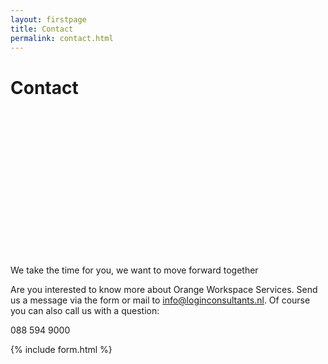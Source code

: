 ```yaml
---
layout: firstpage
title: Contact
permalink: contact.html
---
```


<style type="text/css">
    .bgimg {
        background-image: url('../images/contact-bg.jpg');
        background-position:center;
	    background-size: 100%;
	    background-repeat: no-repeat
    }
    .jumbotron-height {
        height: 300px;
    }
</style>

<div class="jumbotron jumbotron-height bgimg">
    <div class="container">
        <h1>Contact</h1>
        <p></p>
        <p></p>
    </div>
</div>

<div class="container">
    <div class="row-nopadding">
        <div class="col-md-6">
            <h7 class="header-light regular-pad">We take the time for you, we want to move forward together</h7>
                <p class="lead">Are you interested to know more about Orange Workspace Services. Send us a message via the form or mail to <a href="mailto:info@loginconsultants.nl">info@loginconsultants.nl</a>. Of course you can also call us with a question:</p>
                <p class="lead"><i class="fa fa-phone"></i> 088 594 9000</p>
        </div>
        <div class="col-md-6">
			    {% include form.html %}
        </div>
    </div>
</div>
